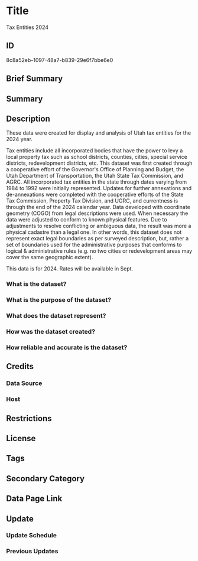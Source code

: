 # Title

Tax Entities 2024

## ID

8c8a52eb-1097-48a7-b839-29e6f7bbe6e0

## Brief Summary

## Summary

## Description

These data were created for display and analysis of Utah tax entities for the 2024 year.

Tax entities include all incorporated bodies that have the power to levy a local property tax such as school districts, counties, cities, special service districts, redevelopment districts, etc. This dataset was first created through a cooperative effort of the Governor's Office of Planning and Budget, the Utah Department of Transportation, the Utah State Tax Commission, and AGRC. All incorporated tax entities in the state through dates varying from 1984 to 1992 were initially represented. Updates for further annexations and de-annexations were completed with the cooperative efforts of the State Tax Commission, Property Tax Division, and UGRC, and currentness is through the end of the 2024 calendar year. Data developed with coordinate geometry (COGO) from legal descriptions were used. When necessary the data were adjusted to conform to known physical features. Due to adjustments to resolve conflicting or ambiguous data, the result was more a physical cadastre than a legal one. In other words, this dataset does not represent exact legal boundaries as per surveyed description, but, rather a set of boundaries used for the administrative purposes that conforms to logical & administrative rules (e.g. no two cities or redevelopment areas may cover the same geographic extent).

This data is for 2024. Rates will be available in Sept.

### What is the dataset?

### What is the purpose of the dataset?

### What does the dataset represent?

### How was the dataset created?

### How reliable and accurate is the dataset?

## Credits

### Data Source

### Host

## Restrictions

## License

## Tags

## Secondary Category

## Data Page Link

## Update

### Update Schedule

### Previous Updates
